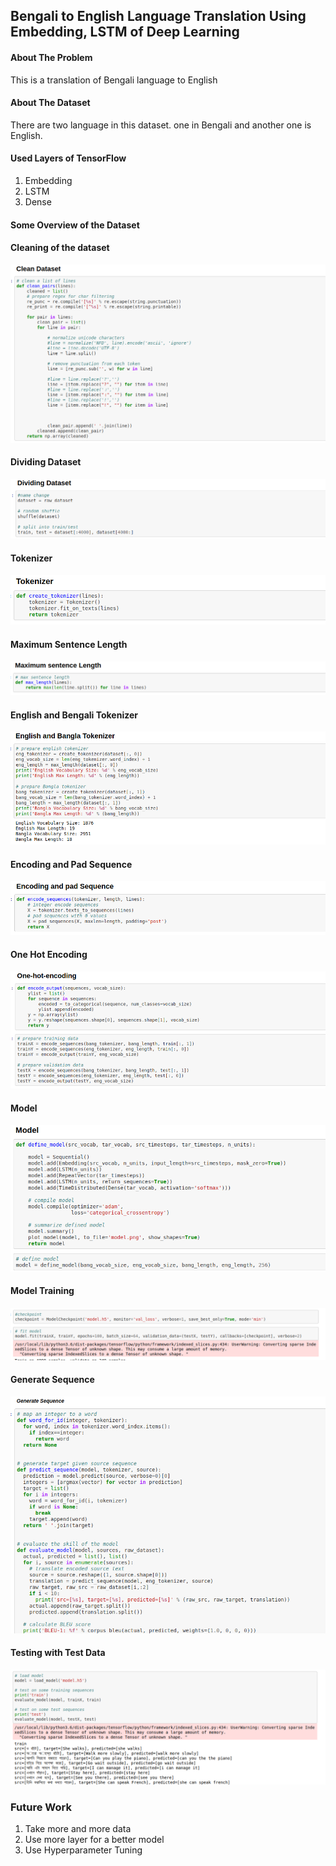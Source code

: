  ## Bengali to English Language Translation Using Embedding, LSTM of Deep Learning 
 
 
 
 #### About The Problem 
 This is a translation of Bengali language to English
 
 
 #### About The Dataset 
 There are two language in this dataset. one in Bengali and another one is English.
 
 
 #### Used Layers of TensorFlow
 1. Embedding 
 2. LSTM 
 3. Dense 
 
 
 #### Some Overview of the Dataset
 
 #### Cleaning of the dataset 
 ![alt txt](https://github.com/hasan-moni-321/Language-Translation/blob/master/images/1.png)
 
 #### Dividing Dataset 
 ![alt txt](https://github.com/hasan-moni-321/Language-Translation/blob/master/images/2.png)
 
 #### Tokenizer
 ![alt txt](https://github.com/hasan-moni-321/Language-Translation/blob/master/images/3.png)
 
 #### Maximum Sentence Length 
 ![alt txt](https://github.com/hasan-moni-321/Language-Translation/blob/master/images/4.png)
 
 #### English and Bengali Tokenizer 
 ![alt txt](https://github.com/hasan-moni-321/Language-Translation/blob/master/images/5.png)

 #### Encoding and Pad Sequence 
 ![alt txt](https://github.com/hasan-moni-321/Language-Translation/blob/master/images/6.png)
 
 #### One Hot Encoding 
 ![alt txt](https://github.com/hasan-moni-321/Language-Translation/blob/master/images/7.png)
 
 #### Model 
 ![alt txt](https://github.com/hasan-moni-321/Language-Translation/blob/master/images/8.png)

 #### Model Training 
 ![alt txt](https://github.com/hasan-moni-321/Language-Translation/blob/master/images/9.png)
 
 #### Generate Sequence 
 ![alt txt](https://github.com/hasan-moni-321/Language-Translation/blob/master/images/10.png)
 
 #### Testing with Test Data
 ![alt txt](https://github.com/hasan-moni-321/Language-Translation/blob/master/images/11.png)
 
 
 
 ### Future Work 
 1. Take more and more data
 2. Use more layer for a better model
 3. Use Hyperparameter Tuning
 
